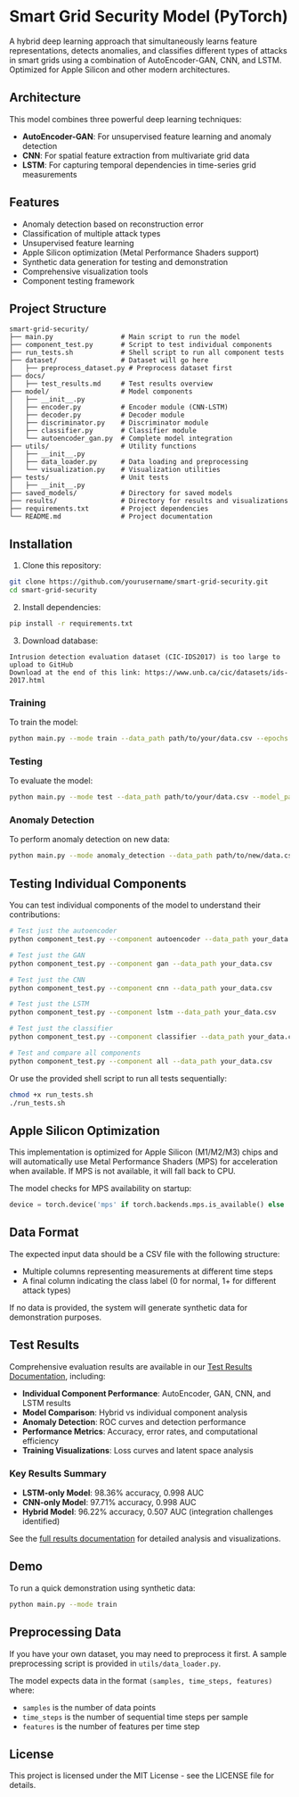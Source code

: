 # Smart Grid Security Model (PyTorch)

A hybrid deep learning approach that simultaneously learns feature representations, detects anomalies, and classifies different types of attacks in smart grids using a combination of AutoEncoder-GAN, CNN, and LSTM. Optimized for Apple Silicon and other modern architectures.

## Architecture

This model combines three powerful deep learning techniques:
- **AutoEncoder-GAN**: For unsupervised feature learning and anomaly detection
- **CNN**: For spatial feature extraction from multivariate grid data
- **LSTM**: For capturing temporal dependencies in time-series grid measurements

## Features

- Anomaly detection based on reconstruction error
- Classification of multiple attack types
- Unsupervised feature learning
- Apple Silicon optimization (Metal Performance Shaders support)
- Synthetic data generation for testing and demonstration
- Comprehensive visualization tools
- Component testing framework

## Project Structure

```
smart-grid-security/
├── main.py                 # Main script to run the model
├── component_test.py       # Script to test individual components
├── run_tests.sh            # Shell script to run all component tests
├── dataset/                # Dataset will go here
│   ├── preprocess_dataset.py # Preprocess dataset first
├── docs/
│   ├── test_results.md     # Test results overview
├── model/                  # Model components
│   ├── __init__.py
│   ├── encoder.py          # Encoder module (CNN-LSTM)
│   ├── decoder.py          # Decoder module
│   ├── discriminator.py    # Discriminator module
│   ├── classifier.py       # Classifier module
│   └── autoencoder_gan.py  # Complete model integration
├── utils/                  # Utility functions
│   ├── __init__.py
│   ├── data_loader.py      # Data loading and preprocessing
│   └── visualization.py    # Visualization utilities
├── tests/                  # Unit tests
│   ├── __init__.py
├── saved_models/           # Directory for saved models
├── results/                # Directory for results and visualizations
├── requirements.txt        # Project dependencies
└── README.md               # Project documentation
```

## Installation

1. Clone this repository:
```bash
git clone https://github.com/yourusername/smart-grid-security.git
cd smart-grid-security
```

2. Install dependencies:
```bash
pip install -r requirements.txt
```

3. Download database:
```
Intrusion detection evaluation dataset (CIC-IDS2017) is too large to upload to GitHub
Download at the end of this link: https://www.unb.ca/cic/datasets/ids-2017.html
```

### Training

To train the model:

```bash
python main.py --mode train --data_path path/to/your/data.csv --epochs 100
```

### Testing

To evaluate the model:

```bash
python main.py --mode test --data_path path/to/your/data.csv --model_path saved_models/smart_grid_model
```

### Anomaly Detection

To perform anomaly detection on new data:

```bash
python main.py --mode anomaly_detection --data_path path/to/new/data.csv --model_path saved_models/smart_grid_model
```

## Testing Individual Components

You can test individual components of the model to understand their contributions:

```bash
# Test just the autoencoder
python component_test.py --component autoencoder --data_path your_data.csv

# Test just the GAN
python component_test.py --component gan --data_path your_data.csv

# Test just the CNN
python component_test.py --component cnn --data_path your_data.csv

# Test just the LSTM
python component_test.py --component lstm --data_path your_data.csv

# Test just the classifier
python component_test.py --component classifier --data_path your_data.csv

# Test and compare all components
python component_test.py --component all --data_path your_data.csv
```

Or use the provided shell script to run all tests sequentially:

```bash
chmod +x run_tests.sh
./run_tests.sh
```

## Apple Silicon Optimization

This implementation is optimized for Apple Silicon (M1/M2/M3) chips and will automatically use Metal Performance Shaders (MPS) for acceleration when available. If MPS is not available, it will fall back to CPU.

The model checks for MPS availability on startup:
```python
device = torch.device('mps' if torch.backends.mps.is_available() else 'cpu')
```

## Data Format

The expected input data should be a CSV file with the following structure:
- Multiple columns representing measurements at different time steps
- A final column indicating the class label (0 for normal, 1+ for different attack types)

If no data is provided, the system will generate synthetic data for demonstration purposes.

## Test Results

Comprehensive evaluation results are available in our [Test Results Documentation](docs/test_results.md), including:

- **Individual Component Performance**: AutoEncoder, GAN, CNN, and LSTM results
- **Model Comparison**: Hybrid vs individual component analysis  
- **Anomaly Detection**: ROC curves and detection performance
- **Performance Metrics**: Accuracy, error rates, and computational efficiency
- **Training Visualizations**: Loss curves and latent space analysis

### Key Results Summary
- **LSTM-only Model**: 98.36% accuracy, 0.998 AUC
- **CNN-only Model**: 97.71% accuracy, 0.998 AUC  
- **Hybrid Model**: 96.22% accuracy, 0.507 AUC (integration challenges identified)

See the [full results documentation](docs/test_results.md) for detailed analysis and visualizations.

## Demo

To run a quick demonstration using synthetic data:

```bash
python main.py --mode train
```

## Preprocessing Data

If you have your own dataset, you may need to preprocess it first. A sample preprocessing script is provided in `utils/data_loader.py`.

The model expects data in the format `(samples, time_steps, features)` where:
- `samples` is the number of data points
- `time_steps` is the number of sequential time steps per sample
- `features` is the number of features per time step

## License

This project is licensed under the MIT License - see the LICENSE file for details.
